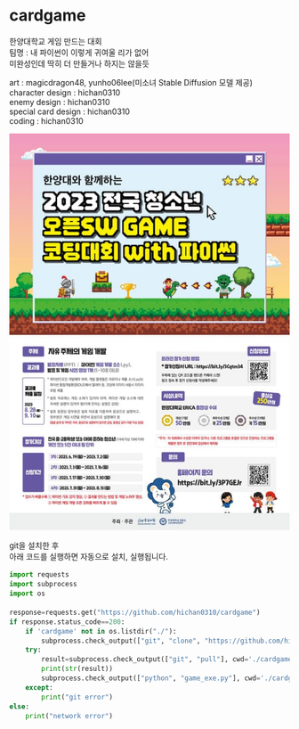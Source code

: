 # cardgame
한양대학교 게임 만드는 대회<br>
팀명 : 내 파이썬이 이렇게 귀여울 리가 없어<br>
미완성인데 딱히 더 만들거나 하지는 않을듯<br>

art : magicdragon48, yunho06lee(미소녀 Stable Diffusion 모델 제공)<br>
character design : hichan0310<br>
enemy design : hichan0310<br>
special card design : hichan0310<br>
coding : hichan0310<br>

<img src="cardgame.jpeg">

git을 설치한 후<br>
아래 코드를 실행하면 자동으로 설치, 실행됩니다. <br>

```python
import requests
import subprocess
import os

response=requests.get("https://github.com/hichan0310/cardgame")
if response.status_code==200:
    if 'cardgame' not in os.listdir("./"):
        subprocess.check_output(["git", "clone", "https://github.com/hichan0310/cardgame"])
    try:
        result=subprocess.check_output(["git", "pull"], cwd='./cardgame')
        print(str(result))
        subprocess.check_output(["python", "game_exe.py"], cwd='./cardgame')
    except:
        print("git error")
else:
    print("network error")
```
